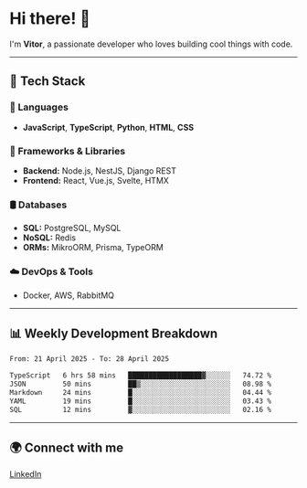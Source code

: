 
# Hi there! 👋

I'm **Vitor**, a passionate developer who loves building cool things with code.

---
## 🔧 Tech Stack

### 📌 Languages
- **JavaScript**, **TypeScript**, **Python**, **HTML**, **CSS**

### 🚀 Frameworks & Libraries
- **Backend:** Node.js, NestJS, Django REST
- **Frontend:** React, Vue.js, Svelte, HTMX

### 🛢️ Databases
- **SQL:** PostgreSQL, MySQL
- **NoSQL:** Redis
- **ORMs:** MikroORM, Prisma, TypeORM

### ☁️ DevOps & Tools
- Docker, AWS, RabbitMQ

---
## 📊 Weekly Development Breakdown

<!--START_SECTION:waka-->

```txt
From: 21 April 2025 - To: 28 April 2025

TypeScript   6 hrs 58 mins   ██████████████████▓░░░░░░   74.72 %
JSON         50 mins         ██▒░░░░░░░░░░░░░░░░░░░░░░   08.98 %
Markdown     24 mins         █░░░░░░░░░░░░░░░░░░░░░░░░   04.44 %
YAML         19 mins         █░░░░░░░░░░░░░░░░░░░░░░░░   03.43 %
SQL          12 mins         ▓░░░░░░░░░░░░░░░░░░░░░░░░   02.16 %
```

<!--END_SECTION:waka-->

---
## 🌍 Connect with me
[LinkedIn](https://www.linkedin.com/in/vitorlc)
